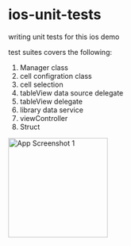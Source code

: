 # ios-unit-tests
writing unit tests for this ios demo


test suites covers the following: 

1. Manager class
2. cell configration class
3. cell selection 
4. tableView data source delegate 
5. tableView delegate 
6. library data service
7. viewController
8. Struct

<img src="./img/img-filmfest" width="200" alt="App Screenshot 1">
